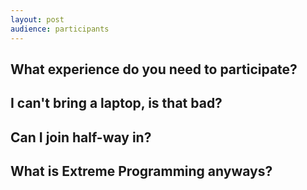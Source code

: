 ```yaml
---
layout: post
audience: participants
---
```

## What experience do you need to participate?

## I can't bring a laptop, is that bad?

## Can I join half-way in?

## What is Extreme Programming anyways?
